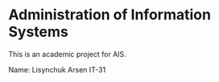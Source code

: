 # Administration of Information Systems

This is an academic project for AIS.

Name: Lisynchuk Arsen IT-31